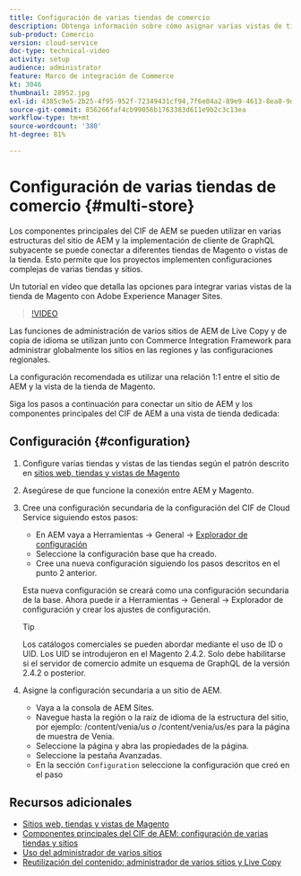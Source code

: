 ```yaml
---
title: Configuración de varias tiendas de comercio
description: Obtenga información sobre cómo asignar varias vistas de tienda de Magento a AEM. Esto permite que los proyectos admitan casos de uso multilingües y de inquilinos múltiples.
sub-product: Comercio
version: cloud-service
doc-type: technical-video
activity: setup
audience: administrator
feature: Marco de integración de Commerce
kt: 3046
thumbnail: 28952.jpg
exl-id: 4385c9e5-2b25-4f95-952f-72349431cf94,7f6e04a2-89e9-4613-8ea8-9dac1acea30b
source-git-commit: 856266faf4cb99056b1763383d611e9b2c3c13ea
workflow-type: tm+mt
source-wordcount: '380'
ht-degree: 81%

---
```


# Configuración de varias tiendas de comercio {#multi-store}

Los componentes principales del CIF de AEM se pueden utilizar en varias estructuras del sitio de AEM y la implementación de cliente de GraphQL subyacente se puede conectar a diferentes tiendas de Magento o vistas de la tienda. Esto permite que los proyectos implementen configuraciones complejas de varias tiendas y sitios.

Un tutorial en vídeo que detalla las opciones para integrar varias vistas de la tienda de Magento con Adobe Experience Manager Sites.

>[!VIDEO](https://video.tv.adobe.com/v/28952/?quality=12)

Las funciones de administración de varios sitios de AEM de Live Copy y de copia de idioma se utilizan junto con Commerce Integration Framework para administrar globalmente los sitios en las regiones y las configuraciones regionales.

La configuración recomendada es utilizar una relación 1:1 entre el sitio de AEM y la vista de la tienda de Magento.

Siga los pasos a continuación para conectar un sitio de AEM y los componentes principales del CIF de AEM a una vista de tienda dedicada:

## Configuración {#configuration}

1. Configure varias tiendas y vistas de las tiendas según el patrón descrito en [sitios web, tiendas y vistas de Magento](https://docs.magento.com/m2/ce/user_guide/stores/websites-stores-views.html)

2. Asegúrese de que funcione la conexión entre AEM y Magento.

3. Cree una configuración secundaria de la configuración del CIF de Cloud Service siguiendo estos pasos:

   * En AEM vaya a Herramientas -> General -> [Explorador de configuración](/help/implementing/developing/introduction/configurations.md#using-configuration-browser)
   * Seleccione la configuración base que ha creado.
   * Cree una nueva configuración siguiendo los pasos descritos en el punto 2 anterior.

   Esta nueva configuración se creará como una configuración secundaria de la base. Ahora puede ir a Herramientas -> General -> Explorador de configuración y crear los ajustes de configuración.

   >[!TIP]
   >
   > Los catálogos comerciales se pueden abordar mediante el uso de ID o UID. Los UID se introdujeron en el Magento 2.4.2. Solo debe habilitarse si el servidor de comercio admite un esquema de GraphQL de la versión 2.4.2 o posterior.

4. Asigne la configuración secundaria a un sitio de AEM.

   * Vaya a la consola de AEM Sites.
   * Navegue hasta la región o la raíz de idioma de la estructura del sitio, por ejemplo: /content/venia/us _o_ /content/venia/us/es para la página de muestra de Venia.
   * Seleccione la página y abra las propiedades de la página.
   * Seleccione la pestaña Avanzadas.
   * En la sección `Configuration` seleccione la configuración que creó en el paso

## Recursos adicionales

* [Sitios web, tiendas y vistas de Magento](https://docs.magento.com/m2/ce/user_guide/stores/websites-stores-views.html)
* [Componentes principales del CIF de AEM: configuración de varias tiendas y sitios](https://github.com/adobe/aem-core-cif-components/wiki/configuration#multi-store--site-configuration)
* [Uso del administrador de varios sitios](https://experienceleague.adobe.com/docs/experience-manager-learn/sites/translation/multi-site-manager-feature-video-use.html)
* [Reutilización del contenido: administrador de varios sitios y Live Copy](/help/sites-cloud/administering/msm/overview.md)
